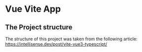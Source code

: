 # Vue Vite App

## The Project structure

The structure of this project was taken from the following article: https://intellisense.dev/post/vite-vue3-typescript/
